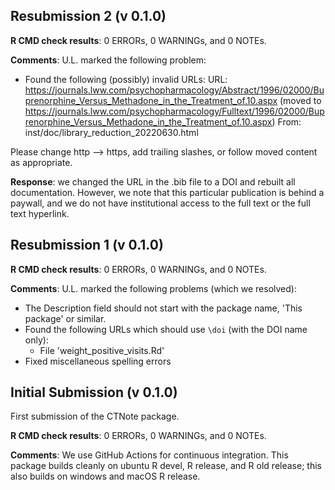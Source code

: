 ## Resubmission 2 (v 0.1.0)

**R CMD check results**: 0 ERRORs, 0 WARNINGs, and 0 NOTEs.

**Comments**: U.L. marked the following problem:

- Found the following (possibly) invalid URLs:
     URL: https://journals.lww.com/psychopharmacology/Abstract/1996/02000/Buprenorphine_Versus_Methadone_in_the_Treatment_of.10.aspx
(moved to https://journals.lww.com/psychopharmacology/Fulltext/1996/02000/Buprenorphine_Versus_Methadone_in_the_Treatment_of.10.aspx)
     From: inst/doc/library_reduction_20220630.html

Please change http --> https, add trailing slashes, or follow moved content as appropriate.

**Response**: we changed the URL in the .bib file to a DOI and rebuilt all documentation. However, we note that this particular publication is behind a paywall, and we do not have institutional access to the full text or the full text hyperlink.




## Resubmission 1 (v 0.1.0)

**R CMD check results**: 0 ERRORs, 0 WARNINGs, and 0 NOTEs.

**Comments**: U.L. marked the following problems (which we resolved):

- The Description field should not start with the package name, 'This package' or similar.
- Found the following URLs which should use `\doi` (with the DOI name only):
    + File 'weight_positive_visits.Rd'
- Fixed miscellaneous spelling errors



## Initial Submission (v 0.1.0)
First submission of the CTNote package.

**R CMD check results**: 0 ERRORs, 0 WARNINGs, and 0 NOTEs.

**Comments**: We use GitHub Actions for continuous integration. This package builds cleanly on ubuntu R devel, R release, and R old release; this also builds on windows and macOS R release.

